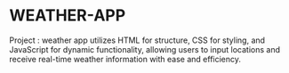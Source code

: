 # WEATHER-APP
Project : weather app utilizes HTML for structure, CSS for styling, and JavaScript for dynamic functionality, allowing users to input locations and receive real-time weather information with ease and efficiency.
